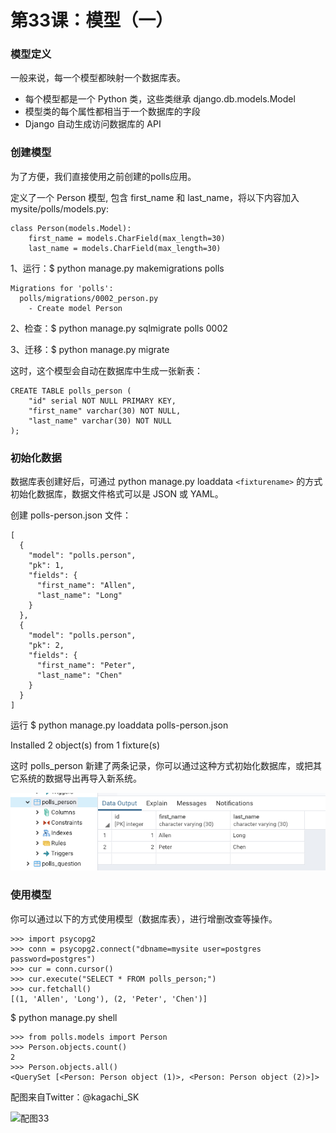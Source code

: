 # 第33课：模型（一）

### 模型定义
一般来说，每一个模型都映射一个数据库表。
* 每个模型都是一个 Python 类，这些类继承 django.db.models.Model
* 模型类的每个属性都相当于一个数据库的字段
* Django 自动生成访问数据库的 API

### 创建模型
为了方便，我们直接使用之前创建的polls应用。

定义了一个 Person 模型, 包含 first_name 和 last_name，将以下内容加入 mysite/polls/models.py:
```
class Person(models.Model):
    first_name = models.CharField(max_length=30)
    last_name = models.CharField(max_length=30)
```
1、运行：$ python manage.py makemigrations polls
```
Migrations for 'polls':
  polls/migrations/0002_person.py
    - Create model Person
```
2、检查：$ python manage.py sqlmigrate polls 0002

3、迁移：$ python manage.py migrate 

这时，这个模型会自动在数据库中生成一张新表：
```
CREATE TABLE polls_person (
    "id" serial NOT NULL PRIMARY KEY,
    "first_name" varchar(30) NOT NULL,
    "last_name" varchar(30) NOT NULL
);
```

### 初始化数据
数据库表创建好后，可通过 python manage.py loaddata `<fixturename>` 的方式初始化数据库，数据文件格式可以是 JSON 或 YAML。

创建 polls-person.json 文件：
```
[
  {
    "model": "polls.person",
    "pk": 1,
    "fields": {
      "first_name": "Allen",
      "last_name": "Long"
    }
  },
  {
    "model": "polls.person",
    "pk": 2,
    "fields": {
      "first_name": "Peter",
      "last_name": "Chen"
    }
  }
]
```
运行 $ python manage.py loaddata polls-person.json 

Installed 2 object(s) from 1 fixture(s)

这时 polls_person 新建了两条记录，你可以通过这种方式初始化数据库，或把其它系统的数据导出再导入新系统。

![class33-01](images/class33-01.png)

### 使用模型
你可以通过以下的方式使用模型（数据库表），进行增删改查等操作。
```
>>> import psycopg2
>>> conn = psycopg2.connect("dbname=mysite user=postgres password=postgres")
>>> cur = conn.cursor()
>>> cur.execute("SELECT * FROM polls_person;")
>>> cur.fetchall()
[(1, 'Allen', 'Long'), (2, 'Peter', 'Chen')]
```

$ python manage.py shell 
```
>>> from polls.models import Person
>>> Person.objects.count()
2
>>> Person.objects.all()
<QuerySet [<Person: Person object (1)>, <Person: Person object (2)>]>
```

配图来自Twitter：@kagachi_SK

![配图33](https://wiki.huihoo.com/images/f/f0/Devopsgirls33.jpg)
